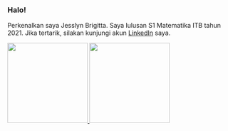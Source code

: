 ### Halo!

Perkenalkan saya Jesslyn Brigitta. Saya lulusan S1 Matematika ITB tahun 2021. Jika tertarik, silakan kunjungi akun [LinkedIn](https://www.linkedin.com/in/jesslyn-brigitta-8aa64b1a0/) saya.

<p align="left">
<a href="https://github.com/jesslynb20">
  <img height="180em" src="https://github-readme-stats-eight-theta.vercel.app/api?username=jesslynb20&show_icons=true&theme=algolia&include_all_commits=true&count_private=true"/>
  <img height="180em" src="https://github-readme-stats-eight-theta.vercel.app/api/top-langs/?username=jesslynb20&layout=compact&langs_count=8&theme=algolia"/>
</a>
</p>
